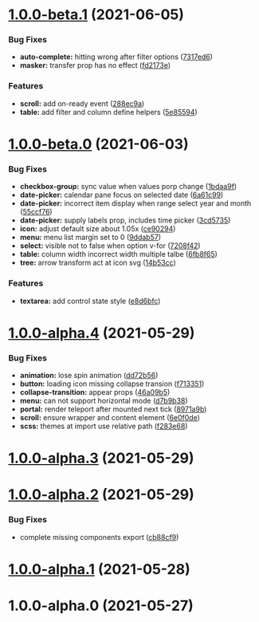 # [1.0.0-beta.1](https://github.com/qmhc/vexip-ui/compare/v1.0.0-beta.0...v1.0.0-beta.1) (2021-06-05)

### Bug Fixes

- **auto-complete:** hitting wrong after filter options ([7317ed6](https://github.com/qmhc/vexip-ui/commit/7317ed6848484505a3c61fa2f0cc2d9b60d84e4b))
- **masker:** transfer prop has no effect ([fd2173e](https://github.com/qmhc/vexip-ui/commit/fd2173e1c45599305d8e8abda0a93d423e222cd6))

### Features

- **scroll:** add on-ready event ([288ec9a](https://github.com/qmhc/vexip-ui/commit/288ec9abcc7a40374b5e788f89b89ec275a1124d))
- **table:** add filter and column define helpers ([5e85594](https://github.com/qmhc/vexip-ui/commit/5e855944082094e6509e9bed6ad3abf52efd8e03))

# [1.0.0-beta.0](https://github.com/qmhc/vexip-ui/compare/v1.0.0-alpha.4...v1.0.0-beta.0) (2021-06-03)

### Bug Fixes

- **checkbox-group:** sync value when values porp change ([1bdaa9f](https://github.com/qmhc/vexip-ui/commit/1bdaa9ff4d3ffa746f1c22222c851761be51685c))
- **date-picker:** calendar pane focus on selected date ([6a61c99](https://github.com/qmhc/vexip-ui/commit/6a61c9947df68e2ade844ec8a74a3111160eba73))
- **date-picker:** incorrect item display when range select year and month ([55ccf76](https://github.com/qmhc/vexip-ui/commit/55ccf7660dad24030ddefff6669c305066e34f51))
- **date-picker:** supply labels prop, includes time picker ([3cd5735](https://github.com/qmhc/vexip-ui/commit/3cd57352454998d77eb56c0a341dadcbeacdffec))
- **icon:** adjust default size about 1.05x ([ce90294](https://github.com/qmhc/vexip-ui/commit/ce902949ef1d193d80f2c58d67ee9cc635678875))
- **menu:** menu list margin set to 0 ([9ddab57](https://github.com/qmhc/vexip-ui/commit/9ddab5789ac42af1491a1797433f62c2bd4b276e))
- **select:** visible not to false when option v-for ([7208f42](https://github.com/qmhc/vexip-ui/commit/7208f42c69f5102f103f1cbf3387d27d1f029e09))
- **table:** column width incorrect width multiple talbe ([6fb8f65](https://github.com/qmhc/vexip-ui/commit/6fb8f65c7a122c6574dc85d5222cd9526ec3b4e1))
- **tree:** arrow transform act at icon svg ([14b53cc](https://github.com/qmhc/vexip-ui/commit/14b53ccfd6ee609aff66ac556f51a1080e374b26))

### Features

- **textarea:** add control state style ([e8d6bfc](https://github.com/qmhc/vexip-ui/commit/e8d6bfc6b6ee3fc141fa42620e6458856b9e0f86))

# [1.0.0-alpha.4](https://github.com/qmhc/vexip-ui/compare/v1.0.0-alpha.2...v1.0.0-alpha.4) (2021-05-29)

### Bug Fixes

- **animation:** lose spin animation ([dd72b56](https://github.com/qmhc/vexip-ui/commit/dd72b564393fbd9600a9eef2f0a74b90d4029cc9))
- **button:** loading icon missing collapse transion ([f713351](https://github.com/qmhc/vexip-ui/commit/f713351aa9dea125bcd6d04e1589588bcc3199b9))
- **collapse-transition:** appear props ([46a09b5](https://github.com/qmhc/vexip-ui/commit/46a09b521caf1996b0b080ad18bd167b6448e293))
- **menu:** can not support horizontal mode ([d7b9b38](https://github.com/qmhc/vexip-ui/commit/d7b9b38b48fa44eb0c6562387f029ef2dc4ad0b9))
- **portal:** render teleport after mounted next tick ([8971a9b](https://github.com/qmhc/vexip-ui/commit/8971a9b493056e212c3da1043008ec339be69114))
- **scroll:** ensure wrapper and content element ([6e0f0de](https://github.com/qmhc/vexip-ui/commit/6e0f0deeec7c27d0224869b4a324779858ea4d78))
- **scss:** themes at import use relative path ([f283e68](https://github.com/qmhc/vexip-ui/commit/f283e68986a35a93b6ee7ec75cc12a3e2e2a19c4))

# [1.0.0-alpha.3](https://github.com/qmhc/vexip-ui/compare/v1.0.0-alpha.2...v1.0.0-alpha.3) (2021-05-29)

# [1.0.0-alpha.2](https://github.com/qmhc/vexip-ui/compare/v1.0.0-alpha.1...v1.0.0-alpha.2) (2021-05-29)

### Bug Fixes

- complete missing components export ([cb88cf9](https://github.com/qmhc/vexip-ui/commit/cb88cf96056c87a77711b98898c415d54adac577))

# [1.0.0-alpha.1](https://github.com/qmhc/vexip-ui/compare/v1.0.0-alpha.0...v1.0.0-alpha.1) (2021-05-28)

# 1.0.0-alpha.0 (2021-05-27)
